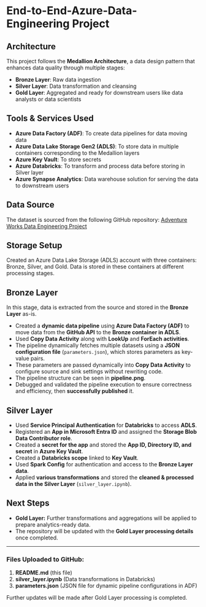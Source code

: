 # End-to-End-Azure-Data-Engineering Project

## Architecture
This project follows the **Medallion Architecture**, a data design pattern that enhances data quality through multiple stages:
- **Bronze Layer**: Raw data ingestion
- **Silver Layer**: Data transformation and cleansing
- **Gold Layer**: Aggregated and ready for downstream users like data analysts or data scientists

## Tools & Services Used
- **Azure Data Factory (ADF)**: To create data pipelines for data moving data
- **Azure Data Lake Storage Gen2 (ADLS)**: To store data in multiple containers corresponding to the Medallion layers
- **Azure Key Vault**: To store secrets
- **Azure Databricks**: To transform and process data before storing in Silver layer
- **Azure Synapse Analytics**: Data warehouse solution for serving the data to downstream users

## Data Source
The dataset is sourced from the following GitHub repository:
[Adventure Works Data Engineering Project](https://github.com/anshlambaoldgit/Adventure-Works-Data-Engineering-Project/tree/main/Data)

## Storage Setup
Created an Azure Data Lake Storage (ADLS) account with three containers: Bronze, Silver, and Gold. Data is stored in these containers at different processing stages.

## Bronze Layer
In this stage, data is extracted from the source and stored in the **Bronze Layer** as-is.
- Created a **dynamic data pipeline** using **Azure Data Factory (ADF)** to move data from the **GitHub API** to the **Bronze container in ADLS**.
- Used **Copy Data Activity** along with **LookUp** and **ForEach activities**.
- The pipeline dynamically fetches multiple datasets using a **JSON configuration file** (`parameters.json`), which stores parameters as key-value pairs.
- These parameters are passed dynamically into **Copy Data Activity** to configure source and sink settings without rewriting code.
- The pipeline structure can be seen in **pipeline.png**.
- Debugged and validated the pipeline execution to ensure correctness and efficiency, then **successfully published** it.

## Silver Layer
- Used **Service Principal Authentication** for **Databricks** to access **ADLS**.
- Registered an **App in Microsoft Entra ID** and assigned the **Storage Blob Data Contributor role**.
- Created a **secret for the app** and stored the **App ID, Directory ID, and secret** in **Azure Key Vault**.
- Created a **Databricks scope** linked to **Key Vault**.
- Used **Spark Config** for authentication and access to the **Bronze Layer data**.
- Applied **various transformations** and stored the **cleaned & processed data in the Silver Layer** (`silver_layer.ipynb`).

## Next Steps
- **Gold Layer:** Further transformations and aggregations will be applied to prepare analytics-ready data.
- The repository will be updated with the **Gold Layer processing details** once completed.

---
### Files Uploaded to GitHub:
1. **README.md** (this file)
2. **silver_layer.ipynb** (Data transformations in Databricks)
3. **parameters.json** (JSON file for dynamic pipeline configurations in ADF)

Further updates will be made after Gold Layer processing is completed.
